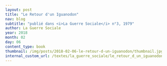 ```yaml
---
layout: post
title: "Le Retour d'un Iguanodon"
nav: blog
subtitle: "publié dans <i>La Guerre Sociale</i> n°3, 1979"
author: La Guerre Sociale
year: 2018
month: 02
day: 06
content_type: book
thumbnail: /img/posts/2018-02-06-le-retour-d-un-iguanodon/thumbnail.jpg
internal_custom_url: /textes/la_guerre_sociale/le_retour_d_un_iguanodon/
---
```

